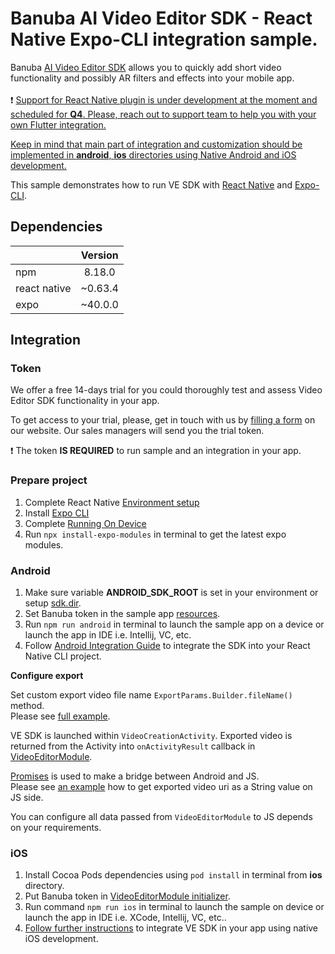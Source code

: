 # Banuba AI Video Editor SDK - React Native Expo-CLI integration sample.
Banuba [AI Video Editor SDK](https://www.banuba.com/video-editor-sdk) allows you to quickly add short video functionality and possibly AR filters and effects into your mobile app.
<br></br>
:exclamation: <ins>Support for React Native plugin is under development at the moment and scheduled for __Q4__. Please, reach out to [support team](https://www.banuba.com/faq/kb-tickets/new) to help you with your own Flutter integration.<ins>

<ins>Keep in mind that main part of integration and customization should be implemented in **android**, **ios** directories using Native Android and iOS development.<ins>

This sample demonstrates how to run VE SDK with [React Native](https://reactnative.dev/) and [Expo-CLI](https://docs.expo.dev/workflow/expo-cli/).

## Dependencies
|              | Version | 
|--------------|:-------:|
| npm          | 8.18.0  |
| react native | ~0.63.4 | 
| expo         | ~40.0.0 |

## Integration

### Token
We offer а free 14-days trial for you could thoroughly test and assess Video Editor SDK functionality in your app.

To get access to your trial, please, get in touch with us by [filling a form](https://www.banuba.com/video-editor-sdk) on our website. Our sales managers will send you the trial token.

:exclamation: The token **IS REQUIRED** to run sample and an integration in your app.</br>

### Prepare project
1. Complete React Native [Environment setup](https://reactnative.dev/docs/environment-setup)
2. Install [Expo CLI](https://docs.expo.dev/get-started/installation/)
3. Complete [Running On Device](https://reactnative.dev/docs/running-on-device)
4. Run ```npx install-expo-modules``` in terminal to get the latest expo modules.

### Android
1. Make sure variable **ANDROID_SDK_ROOT** is set in your environment or setup [sdk.dir](https://github.com/Banuba/ve-sdk-react-native-integration-sample/blob/master/android/local.properties#L1).
2. Set Banuba token in the sample app [resources](https://github.com/Banuba/ve-sdk-react-native-integration-sample/blob/main/android/app/src/main/res/values/strings.xml#L6).
3. Run ```npm run android``` in terminal to launch the sample app on a device or launch the app in IDE i.e. Intellij, VC, etc.
4. Follow [Android Integration Guide](mddocs/android_integration.md) to integrate the SDK into your React Native CLI project.

__Configure export__

Set custom export video file name ```ExportParams.Builder.fileName()``` method.<br>
Please see [full example](https://github.com/Banuba/ve-sdk-react-native-integration-sample/blob/main/android/app/src/main/java/com/vesdkreactnativeintegrationsample/videoeditor/export/IntegrationAppExportParamsProvider.kt#L39).

VE SDK is launched within ```VideoCreationActivity```. Exported video is returned from the Activity into ```onActivityResult``` callback
in [VideoEditorModule](https://github.com/Banuba/ve-sdk-react-native-integration-sample/blob/main/android/app/src/main/java/com/vesdkreactnativeintegrationsample/VideoEditorModule.kt#L25). 

[Promises](https://reactnative.dev/docs/native-modules-android#promises) is used to make a bridge between Android and JS.<br>
Please see [an example](https://github.com/Banuba/ve-sdk-react-native-integration-sample/blob/main/App.js#L39)
how to get exported video uri as a String value on JS side.

You can configure all data passed from ```VideoEditorModule``` to JS depends on your requirements.

### iOS  
1. Install Cocoa Pods dependencies using ```pod install``` in terminal from **ios** directory.
2. Put Banuba token in [VideoEditorModule initializer](https://github.com/Banuba/ve-sdk-react-native-integration-sample/blob/main/ios/VideoEditorModule.swift#L34).
3. Run command ```npm run ios``` in terminal to launch the sample on device or launch the app in IDE i.e. XCode, Intellij, VC, etc..
4. [Follow further instructions](https://github.com/Banuba/ve-sdk-ios-integration-sample) to integrate VE SDK in your app using native iOS development.


